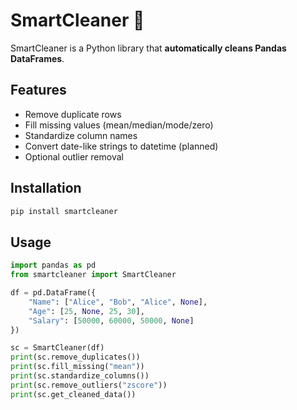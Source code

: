 # SmartCleaner 🧹

SmartCleaner is a Python library that **automatically cleans Pandas DataFrames**.

## Features
- Remove duplicate rows
- Fill missing values (mean/median/mode/zero)
- Standardize column names
- Convert date-like strings to datetime (planned)
- Optional outlier removal

## Installation
```bash
pip install smartcleaner
```

## Usage
```python
import pandas as pd
from smartcleaner import SmartCleaner

df = pd.DataFrame({
    "Name": ["Alice", "Bob", "Alice", None],
    "Age": [25, None, 25, 30],
    "Salary": [50000, 60000, 50000, None]
})

sc = SmartCleaner(df)
print(sc.remove_duplicates())
print(sc.fill_missing("mean"))
print(sc.standardize_columns())
print(sc.remove_outliers("zscore"))
print(sc.get_cleaned_data())
```
